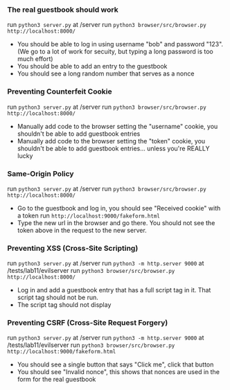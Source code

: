 ### The real guestbook should work
run `python3 server.py` at /server
run `python3 browser/src/browser.py http://localhost:8000/`
- You should be able to log in using username "bob" and password "123". (We go to a lot of work for secuity, but typing a long password is too much effort)
- You should be able to add an entry to the guestbook
- You should see a long random number that serves as a nonce

### Preventing Counterfeit Cookie 
run `python3 server.py` at /server
run `python3 browser/src/browser.py http://localhost:8000/`
- Manually add code to the browser setting the "username" cookie, you shouldn't be able to add guestbook entries
- Manually add code to the browser setting the "token" cookie, you shouldn't be able to add guestbook entries... unless you're REALLY lucky

### Same-Origin Policy
run `python3 server.py` at /server
run `python3 browser/src/browser.py http://localhost:8000/`
- Go to the guestbook and log in, you should see "Received cookie" with a token
run `http://localhost:9000/fakeform.html`
- Type the new url in the browser and go there. You should not see the token above in the request to the new server.

### Preventing XSS (Cross-Site Scripting)
run `python3 server.py` at /server
run `python3 -m http.server 9000` at /tests/lab11/evilserver
run `python3 browser/src/browser.py http://localhost:8000/`
- Log in and add a guestbook entry that has a full script tag in it. That script tag should not be run.
- The script tag should not display 

### Preventing CSRF (Cross-Site Request Forgery)
run `python3 server.py` at /server
run `python3 -m http.server 9000` at /tests/lab11/evilserver
run `python3 browser/src/browser.py http://localhost:9000/fakeform.html`
- You should see a single button that says "Click me", click that button
- You should see "Invalid nonce", this shows that nonces are used in the form for the real guestbook
